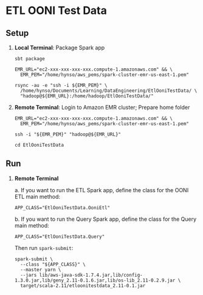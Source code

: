 # ETL OONI Test Data


## Setup

1. **Local Terminal**: Package Spark app

   ```shell script
   sbt package
   ```

   ```shell script
   EMR_URL="ec2-xxx-xxx-xxx-xxx.compute-1.amazonaws.com" && \
     EMR_PEM="/home/hynso/aws_pems/spark-cluster-emr-us-east-1.pem"
   ```

   ```shell script
   rsync -au -e "ssh -i ${EMR_PEM}" \
     /home/hynso/Documents/Learning/DataEngineering/EtlOoniTestData/ \
     "hadoop@${EMR_URL}:/home/hadoop/EtlOoniTestData/"
   ```
2. **Remote Terminal**: Login to Amazon EMR cluster; Prepare home folder

   ```shell script
   EMR_URL="ec2-xxx-xxx-xxx-xxx.compute-1.amazonaws.com" && \
     EMR_PEM="/home/hynso/aws_pems/spark-cluster-emr-us-east-1.pem"
   ```

   ```shell script
   ssh -i "${EMR_PEM}" "hadoop@${EMR_URL}"
   ```
   
   ```shell script
   cd EtlOoniTestData
   ```

## Run

1. **Remote Terminal**

   a. If you want to run the ETL Spark app, define the class for the OONI ETL main method:
   
   ```shell script
   APP_CLASS="EtlOoniTestData.OoniEtl"
   ```
   
   b. If you want to run the Query Spark app, define the class for the Query main method:
   
   ```shell script
   APP_CLASS="EtlOoniTestData.Query"
   ```
   
   Then run `spark-submit`:
   
   ```shell script
   spark-submit \
     --class "${APP_CLASS}" \
     --master yarn \
     --jars lib/aws-java-sdk-1.7.4.jar,lib/config-1.3.0.jar,lib/geny_2.11-0.1.6.jar,lib/os-lib_2.11-0.2.9.jar \
     target/scala-2.11/etloonitestdata_2.11-0.1.jar 
   ```
